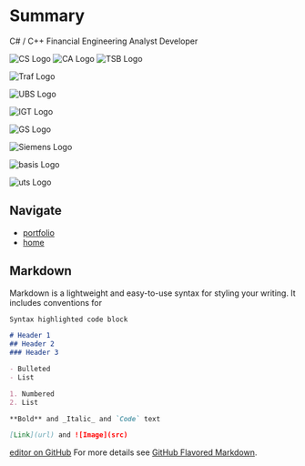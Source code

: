 # Summary

C# / C++ Financial Engineering Analyst Developer 

![CS Logo](https://bleunguts.github.io/bleunguts/images/CSlogo.PNG) 
![CA Logo](https://bleunguts.github.io/bleunguts/images/CreditAgricolelogo.PNG)
![TSB Logo](https://bleunguts.github.io/bleunguts/images/LloydsLogo.PNG)

![Traf Logo](https://bleunguts.github.io/bleunguts/images/trafiguralogo.PNG)

![UBS Logo](https://bleunguts.github.io/bleunguts/images/UBSlogo.PNG)

![IGT Logo](https://bleunguts.github.io/bleunguts/images/IGTLogo.PNG)

![GS Logo](https://bleunguts.github.io/bleunguts/images/GSlogo.PNG)

![Siemens Logo](https://bleunguts.github.io/bleunguts/images/siemens-logo-4.png)

![basis Logo](https://bleunguts.github.io/bleunguts/images/BasisDesignLogo.PNG)

![uts Logo](https://bleunguts.github.io/bleunguts/images/UTSlogo.PNG)

## Navigate
- [portfolio](https://bleunguts.github.io/bleunguts/portfolio)
- [home](https://bleunguts.github.io/bleunguts)

## Markdown

Markdown is a lightweight and easy-to-use syntax for styling your writing. It includes conventions for

```markdown
Syntax highlighted code block

# Header 1
## Header 2
### Header 3

- Bulleted
- List

1. Numbered
2. List

**Bold** and _Italic_ and `Code` text

[Link](url) and ![Image](src)
```

[editor on GitHub](https://github.com/bleunguts/bleunguts/edit/gh-pages/index.md)
For more details see [GitHub Flavored Markdown](https://guides.github.com/features/mastering-markdown/).

